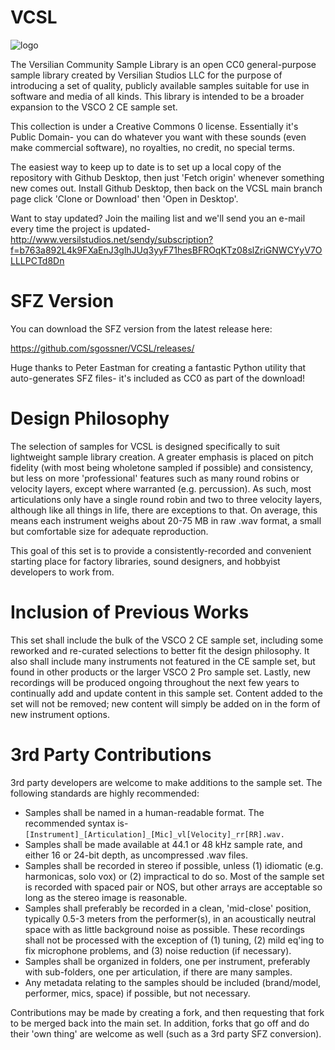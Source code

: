 # VCSL
![logo](https://github.com/sgossner/VCSL/raw/master/Assets/VCSL_Color_128x128.png "VCSL Logo")

The Versilian Community Sample Library is an open CC0 general-purpose sample library created by Versilian Studios LLC for the purpose of introducing a set of quality, publicly available samples suitable for use in software and media of all kinds. This library is intended to be a broader expansion to the VSCO 2 CE sample set.

This collection is under a Creative Commons 0 license. Essentially it's Public Domain- you can do whatever you want with these sounds (even make commercial software), no royalties, no credit, no special terms.

The easiest way to keep up to date is to set up a local copy of the repository with Github Desktop, then just 'Fetch origin' whenever something new comes out. Install Github Desktop, then back on the VCSL main branch page click 'Clone or Download' then 'Open in Desktop'.

Want to stay updated? Join the mailing list and we'll send you an e-mail every time the project is updated-
http://www.versilstudios.net/sendy/subscription?f=b763a892L4k9FXaEnJ3glhJUq3yyF71hesBFROqKTz08slZriGNWCYyV7OLLLPCTd8Dn

# SFZ Version
You can download the SFZ version from the latest release here:

https://github.com/sgossner/VCSL/releases/

Huge thanks to Peter Eastman for creating a fantastic Python utility that auto-generates SFZ files- it's included as CC0 as part of the download!

# Design Philosophy
The selection of samples for VCSL is designed specifically to suit lightweight sample library creation. A greater emphasis is placed on pitch fidelity (with most being wholetone sampled if possible) and consistency, but less on more 'professional' features such as many round robins or velocity layers, except where warranted (e.g. percussion). As such, most articulations only have a single round robin and two to three velocity layers, although like all things in life, there are exceptions to that. On average, this means each instrument weighs about 20-75 MB in raw .wav format, a small but comfortable size for adequate reproduction.

This goal of this set is to provide a consistently-recorded and convenient starting place for factory libraries, sound designers, and hobbyist developers to work from.

# Inclusion of Previous Works
This set shall include the bulk of the VSCO 2 CE sample set, including some reworked and re-curated selections to better fit the design philosophy. It also shall include many instruments not featured in the CE sample set, but found in other products or the larger VSCO 2 Pro sample set. Lastly, new recordings will be produced ongoing throughout the next few years to continually add and update content in this sample set. Content added to the set will not be removed; new content will simply be added on in the form of new instrument options.

# 3rd Party Contributions
3rd party developers are welcome to make additions to the sample set. The following standards are highly recommended:
- Samples shall be named in a human-readable format. The recommended syntax is- `[Instrument]_[Articulation]_[Mic]_vl[Velocity]_rr[RR].wav.`
- Samples shall be made available at 44.1 or 48 kHz sample rate, and either 16 or 24-bit depth, as uncompressed .wav files.
- Samples shall be recorded in stereo if possible, unless (1) idiomatic (e.g. harmonicas, solo vox) or (2) impractical to do so. Most of the sample set is recorded with spaced pair or NOS, but other arrays are acceptable so long as the stereo image is reasonable.
- Samples shall preferably be recorded in a clean, 'mid-close' position, typically 0.5-3 meters from the performer(s), in an acoustically neutral space with as little background noise as possible. These recordings shall not be processed with the exception of (1) tuning, (2) mild eq'ing to fix microphone problems, and (3) noise reduction (if necessary).
- Samples shall be organized in folders, one per instrument, preferably with sub-folders, one per articulation, if there are many samples.
- Any metadata relating to the samples should be included (brand/model, performer, mics, space) if possible, but not necessary.

Contributions may be made by creating a fork, and then requesting that fork to be merged back into the main set. In addition, forks that go off and do their 'own thing' are welcome as well (such as a 3rd party SFZ conversion).
